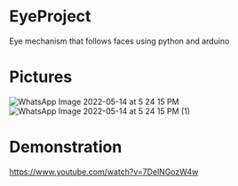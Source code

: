 # EyeProject

Eye mechanism that follows faces using python and arduino

# Pictures

![WhatsApp Image 2022-05-14 at 5 24 15 PM](https://user-images.githubusercontent.com/38078401/168453182-8475b18c-919a-45b8-aafd-0c0e660d80a8.jpeg)
![WhatsApp Image 2022-05-14 at 5 24 15 PM (1)](https://user-images.githubusercontent.com/38078401/168453189-395e7c97-e1cf-4379-aecb-2f5ceb366660.jpeg)

# Demonstration

https://www.youtube.com/watch?v=7DelNGozW4w
